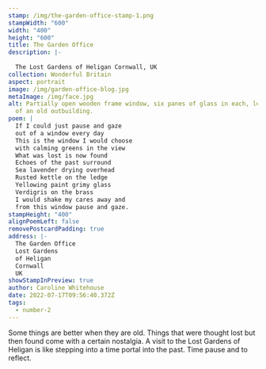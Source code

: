 ```yaml
---
stamp: /img/the-garden-office-stamp-1.png
stampWidth: "600"
width: "400"
height: "600"
title: The Garden Office
description: |-
  
  The Lost Gardens of Heligan Cornwall, UK
collection: Wonderful Britain
aspect: portrait
image: /img/garden-office-blog.jpg
metaImage: /img/face.jpg
alt: Partially open wooden frame window, six panes of glass in each, looking out
  of an old outbuilding.
poem: |
  If I could just pause and gaze
  out of a window every day
  This is the window I would choose
  with calming greens in the view
  What was lost is now found
  Echoes of the past surround
  Sea lavender drying overhead
  Rusted kettle on the ledge
  Yellowing paint grimy glass
  Verdigris on the brass
  I would shake my cares away and
  from this window pause and gaze.
stampHeight: "400"
alignPoemLeft: false
removePostcardPadding: true
address: |-
  The Garden Office
  Lost Gardens 
  of Heligan
  Cornwall
  UK
showStampInPreview: true
author: Caroline Whitehouse
date: 2022-07-17T09:56:40.372Z
tags:
  - number-2
---
```

Some things are better when they are old. Things that were thought lost but then found come with a certain nostalgia. A visit to the Lost Gardens of Heligan is like stepping into a time portal into the past. Time pause and to reflect.